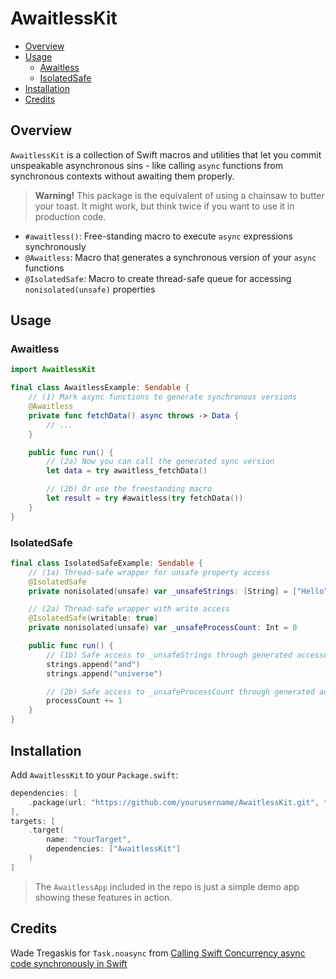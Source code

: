 # AwaitlessKit

- [Overview](#overview)
- [Usage](#usage)
  - [Awaitless](#awaitless)
  - [IsolatedSafe](#isolatedsafe)
- [Installation](#installation)
- [Credits](#credits)

## Overview

`AwaitlessKit` is a collection of Swift macros and utilities that let you commit unspeakable asynchronous sins - like calling `async` functions from synchronous contexts without awaiting them properly.

> **Warning!** This package is the equivalent of using a chainsaw to butter your toast. It might work, but think twice if you want to use it in production code.

- `#awaitless()`: Free-standing macro to execute `async` expressions synchronously
- `@Awaitless`: Macro that generates a synchronous version of your `async` functions
- `@IsolatedSafe`: Macro to create thread-safe queue for accessing `nonisolated(unsafe)` properties

## Usage

### Awaitless

```swift
import AwaitlessKit

final class AwaitlessExample: Sendable {
    // (1) Mark async functions to generate synchronous versions
    @Awaitless
    private func fetchData() async throws -> Data {
        // ...
    }

    public func run() {
        // (2a) Now you can call the generated sync version
        let data = try awaitless_fetchData()

        // (2b) Or use the freestanding macro
        let result = try #awaitless(try fetchData())
    }
}
```

### IsolatedSafe

```swift
final class IsolatedSafeExample: Sendable {
    // (1a) Thread-safe wrapper for unsafe property access
    @IsolatedSafe
    private nonisolated(unsafe) var _unsafeStrings: [String] = ["Hello", "World"]

    // (2a) Thread-safe wrapper with write access
    @IsolatedSafe(writable: true)
    private nonisolated(unsafe) var _unsafeProcessCount: Int = 0

    public func run() {
        // (1b) Safe access to _unsafeStrings through generated accessors
        strings.append("and")
        strings.append("universe")

        // (2b) Safe access to _unsafeProcessCount through generated accessors
        processCount += 1
    }
}
```

## Installation

Add `AwaitlessKit` to your `Package.swift`:

```swift
dependencies: [
    .package(url: "https://github.com/yourusername/AwaitlessKit.git", from: "0.1.0")
],
targets: [
    .target(
        name: "YourTarget",
        dependencies: ["AwaitlessKit"]
    )
]
```

> The `AwaitlessApp` included in the repo is just a simple demo app showing these features in action.

## Credits

Wade Tregaskis for `Task.noasync` from [Calling Swift Concurrency async code synchronously in Swift](https://wadetregaskis.com/calling-swift-concurrency-async-code-synchronously-in-swift/)
